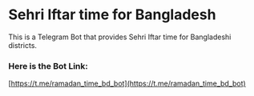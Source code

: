 # Sehri Iftar time for Bangladesh

This is a Telegram Bot that provides Sehri Iftar time for Bangladeshi districts.

### Here is the Bot Link:

[https://t.me/ramadan_time_bd_bot](https://t.me/ramadan_time_bd_bot)
